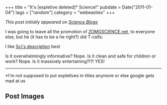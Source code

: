 +++
title = "It's [expletive deleted]* Science!"
pubdate = Date("2011-01-04")
tags = ["random"]
category = "webeasties"
+++

_This post initially appeared on [Science Blogs](http://scienceblogs.com/webeasties)_

I was going to leave all the promotion of [ZOMGSCIENCE.net](http://zomgscience.net/), to everyone else, but he (it has to be a he right?) did T-cells:

I like [Sci's description](http://scientopia.org/blogs/scicurious/2011/01/04/zomg-its-science/) best

Is it overwhelmingly informative? Nope. Is it clean and safe for children or work? Nope. Is it massively entertaining?!?! YES!

-----

*I'm not supposed to put expletives in titles anymore or else google gets mad at us

      
  

 ## Post Images


